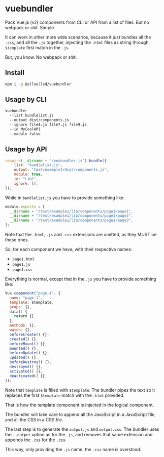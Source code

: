 # vuebundler

Pack Vue.js (v2) components from CLI or API from a list of files. But no webpack or shit. Simple.

It can work in other more wide scenarios, because it just bundles all the `.css`, and all the `.js` together, injecting the `.html` files as string through `$template` first match in the `.js`.

But, you know. No webpack or shit.

## Install

```sh
npm i -g @allnulled/vuebundler
```

## Usage by CLI

```sh
vuebundler
  --list bundlelist.js
  --output dist/components.js
  --ignore file4.js file7.js file9.js
  --id MyCoolAPI
  --module false
```

## Usage by API

```js
require(__dirname + "/vuebundler.js").bundle({
    list: "bundlelist.js",
    output: "test/example1/dist/components.js",
    module: true,
    id: "Lib1",
    ignore: [],
});
```

While in `bundlelist.js` you have to provide something like:

```js
module.exports = [
  __dirname + "/test/example1/lib/components/page1/page1",
  __dirname + "/test/example1/lib/components/page1/page2",
  __dirname + "/test/example1/lib/components/page1/page3",
];
```

Note that the `.html`, `.js` and `.css` extensions are omitted, as they MUST be these ones.

So, for each component we have, with their respective names:

- `page1.html`
- `page1.js`
- `page1.css`

Everything is normal, except that in the `.js` you have to provide something like:

```js
Vue.component("page-1", {
  name: "page-1",
  template: $template,
  props: {},
  data() {
    return {}
  },
  methods: {},
  watch: {},
  beforeCreate() {},
  created() {},
  beforeMount() {},
  mounted() {},
  beforeUpdate() {},
  updated() {},
  beforeDestroy() {},
  destroyed() {},
  activated() {},
  deactivated() {},
});
```

Note that `template` is filled with `$template`. The bundler pipes the text so it replaces the first `$template` match with the `.html` provided.

That is how the template component is injected in the logical component.

The bundler will take care to append all the JavaScript in a JavaScript file, and all the CSS in a CSS file.

The last step is to generate the `output.js` and `output.css`. The bundler uses the `--output` option as for the `.js`, and removes that same extension and appends the `.css` for the `.css`.

This way, only providing the `.js` name, the `.css` name is overstood.

